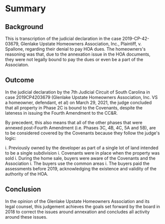 # Summary

## Background

This is transcription of the judicial declaration in the case 2019-CP-42-03679, Glenlake Upstate Homeowners Association, Inc., Plaintiff, v. Spallone, regarding their denial to pay HOA dues. The homeowners's reasoning was that, due to the annexation issue in the HOA documents, they were not legally bound to pay the dues or even be a part of the Associaton. 

## Outcome

In the judicial declaration by the 7th Judicial Circuit of South Carolina in case 2019CP4203679 (Glenlake Upstate Homeowners Association, Inc. VS a homeowner, defendant, et al) on March 29, 2021, the judge concluded that all property in Phase 2C is bound to the Covenants, despite the lateness in issuing the Fourth Amendment to the CC&R.

By precedent, this also means that all of the other phases that were annexed post-Fourth Amendment (i.e. Phases 3C, 4B, 4C, 5A and 5B), are to be considered covered by the Covenants because they follow the judge's logic:

i. Previously owned by the developer as part of a single lot of land intended to be a single subdivision
i. Covenants were in place when the property was sold
i. During the home sale, buyers were aware of the Covenants and the Association
i. The buyers use the common areas
i. The buyers paid the assessments before 2019, acknowledging the existence and validity of the authority of the HOA.

## Conclusion

In the opinion of the Glenlake Upstate Homeowners Association and its legal counsel, this judgement achieves the goals set forward by the board in 2018 to correct the issues around annexation and concludes all activity around these issues.
